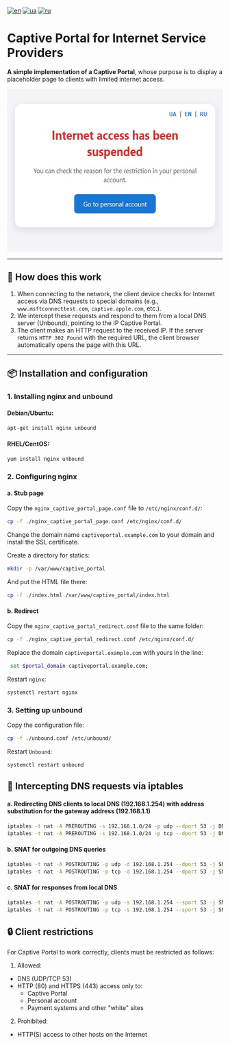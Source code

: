 [![en](https://img.shields.io/badge/lang-en-red.svg)](README_EN.md)
[![ua](https://img.shields.io/badge/lang-ua-yellow.svg)](README.md)
[![ru](https://img.shields.io/badge/lang-ru-blue.svg)](README_RU.md)

# Captive Portal for Internet Service Providers

**A simple implementation of a Captive Portal**, whose purpose is to display a placeholder page to clients with limited internet access.

<img src="https://raw.githubusercontent.com/Nekkoy/Captive-Portal/main/img_en.jpg" width="560" height="380">

---

## 🔧 How does this work

1. When connecting to the network, the client device checks for Internet access via DNS requests to special domains (e.g., `www.msftconnecttest.com`, `captive.apple.com`, etc.).
2. We intercept these requests and respond to them from a local DNS server (Unbound), pointing to the IP Captive Portal.
3. The client makes an HTTP request to the received IP. If the server returns `HTTP 302 Found` with the required URL, the client browser automatically opens the page with this URL.

---

## 📦 Installation and configuration

### 1. Installing nginx and unbound

#### Debian/Ubuntu:
```bash
apt-get install nginx unbound
```

#### RHEL/CentOS:
```bash
yum install nginx unbound
```

### 2. Configuring nginx
#### a. Stub page
Copy the `nginx_captive_portal_page.conf` file to `/etc/nginx/conf.d/`:
```bash
cp -f ./nginx_captive_portal_page.conf /etc/nginx/conf.d/
```
Change the domain name `captiveportal.example.com` to your domain and install the SSL certificate.

Create a directory for statics:
```bash
mkdir -p /var/www/captive_portal
```

And put the HTML file there:
```bash
cp -f ./index.html /var/www/captive_portal/index.html
```

#### b. Redirect
Copy the `nginx_captive_portal_redirect.conf` file to the same folder:
```bash
cp -f ./nginx_captive_portal_redirect.conf /etc/nginx/conf.d/
```
Replace the domain `captiveportal.example.com` with yours in the line:
```bash
 set $portal_domain captiveportal.example.com;
```

Restart `nginx`:
```bash
systemctl restart nginx
```

### 3. Setting up unbound
Copy the configuration file:
```bash
cp -f ./unbound.conf /etc/unbound/
```

Restart `Unbound`:
```bash
systemctl restart unbound
```

## 🔐 Intercepting DNS requests via iptables
#### a. Redirecting DNS clients to local DNS (192.168.1.254) with address substitution for the gateway address (192.168.1.1)
```bash
iptables -t nat -A PREROUTING -s 192.168.1.0/24 -p udp --dport 53 -j DNAT --to-destination 192.168.1.254:53
iptables -t nat -A PREROUTING -s 192.168.1.0/24 -p tcp --dport 53 -j DNAT --to-destination 192.168.1.254:53
```
#### b. SNAT for outgoing DNS queries
```bash
iptables -t nat -A POSTROUTING -p udp -d 192.168.1.254 --dport 53 -j SNAT --to-source 192.168.1.1
iptables -t nat -A POSTROUTING -p tcp -d 192.168.1.254 --dport 53 -j SNAT --to-source 192.168.1.1
```

#### c. SNAT for responses from local DNS
```bash
iptables -t nat -A POSTROUTING -p udp -s 192.168.1.254 --sport 53 -j SNAT --to-source 192.168.1.1
iptables -t nat -A POSTROUTING -p tcp -s 192.168.1.254 --sport 53 -j SNAT --to-source 192.168.1.1
```

## 🔒 Client restrictions
For Captive Portal to work correctly, clients must be restricted as follows:

1. Allowed:
  - DNS (UDP/TCP 53)
  - HTTP (80) and HTTPS (443) access only to:
    - Captive Portal
    - Personal account
    - Payment systems and other "white" sites

2. Prohibited:
  - HTTP(S) access to other hosts on the Internet